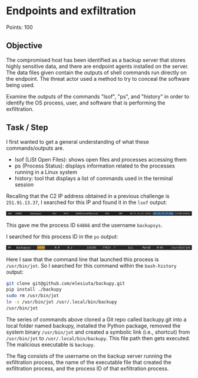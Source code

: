 # Endpoints and exfiltration

Points: 100

## Objective

The compromised host has been identified as a backup server that stores highly sensitive data, and there are endpoint agents installed on the server. The data files given contain the outputs of shell commands run directly on the endpoint. The threat actor used a method to try to conceal the software being used.

Examine the outputs of the commands "lsof", "ps", and "history" in order to identify the OS process, user, and software that is performing the exfiltration.

## Task / Step

I first wanted to get a general understanding of what these commands/outputs are.

- lsof (LiSt Open Files): shows open files and processes accessing them
- ps (Process Status): displays information related to the processes running in a Linux system
- history: tool that displays a list of commands used in the terminal session

Recalling that the C2 IP address obtained in a previous challenge is `251.91.13.37`, I searched for this IP and found it in the `lsof` output:

![process_id](./process_id.png)

This gave me the process ID `64866` and the username `backupsys`.

I searched for this process ID in the ```ps``` output:

![user](./user.png)

Here I saw that the command line that launched this process is `/usr/bin/jot`. So I searched for this command within the `bash-history` output:

```bash
git clone git@github.com/elesiuta/backupy.git
pip install ./backupy
sudo rm /usr/bin/jot
ln -s /usr/bin/jot /usr/.local/bin/backupy
/usr/bin/jot
```

The series of commands above cloned a Git repo called backupy.git into a local folder named backupy, installed the Python package, removed the system binary `/usr/bin/jot` and created a symbolic link (i.e., shortcut) from `/usr/bin/jot` to `/usr/.local/bin/backupy`. This file path then gets executed. The malicious executable is `backupy`.

The flag consists of the username on the backup server running the exfiltration process, the name of the executable file that created the exfiltration process, and the process ID of that exfiltration process.
